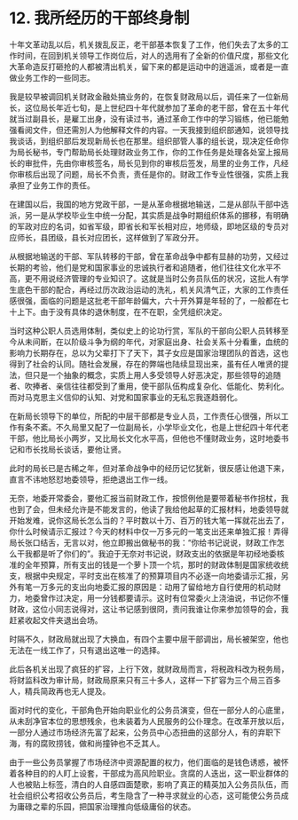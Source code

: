 # 12. 我所经历的干部终身制

十年文革动乱以后，机关拨乱反正，老干部基本恢复了工作，他们失去了太多的工作时间，在回到机关领导工作岗位后，对人的选用有了全新的价值尺度，那些文化大革命造反打砸抢的人都被清出机关，留下来的都是运动中的逍遥派，或者是一直做业务工作的一些同志。

我是较早被调回机关财政金融处搞业务的，在恢复财政局以后，调任来了一位新局长，这位局长年近七旬，是上世纪四十年代就参加了革命的老干部，曾在五十年代就当过副县长，是雇工出身，没有读过书，通过革命工作中的学习锻练，他已能勉强看阅文件，但还需別人为他解释文件的内容。一天我接到组织部通知，说领导找我谈话，到组织部后发现新局长也在那里。组织部管人事的组长说，现决定任命你为局长秘书，专门帮助局长处理财政业务工作，你的工作任务是处理各处室上报局长的审批件，先由你审核签名，局长见到你的审核后签发，局里的业务工作，凡经你审核后出现了问题，局长不负责，责任是你的。财政工作专业性很强，实质上我承担了业务工作的责任。

在建国以后，我国的地方党政干部，一是从革命根据地输送，二是从部队干部中选派，另一是从学校毕业生中统一分配，其实质是战争时期组织体系的挪移，有明确的军政对应的名词，如省军级，即省长和军长相对应，地师级，即地区级的专员对应师长，县团级，县长对应团长，这样做到了军政分开。

从根据地输送的干部、军队转移的干部，曾在革命战争中都有显赫的功劳，又经过长期的考验，他们是党和国家事业的忠诚执行者和追随者，他们往往文化水平不高，更不用说经济管理的专业知识了。这就是当时公务员队伍的状况，这批人有学生底色干部的配合，再经过历次政治运动的洗礼，机关风清气正，大家的工作责任感很强，面临的问题是这批老干部年龄偏大，六十开外算是年轻的了，一般都在七十上下。由于没有具体的退休制度，在不在职，全凭组织决定。

当时这种公职人员选用体制，类似史上的论功行赏，军队的干部向公职人员转移至今从未间断，在以阶级斗争为纲的年代，对家庭出身、社会关系十分看重，血统的影响力长期存在，总以为父辈打下了天下，其子女应是国家治理团队的首选，这也得到了社会的认同。随社会发展，存在的弊端也陆续显现出来，虽有任人唯贤的提法，但只是一个抽象的概念，实质上用人多受领导人好恶决定，那些领导的追随者、吹捧者、亲信往往都受到了重用，使干部队伍构成复杂化、低能化、势利化。而对马克思主义信仰的认知、对党和国家事业的无私忘我逐趋弱化。

在新局长领导下的单位，所配的中层干部都是专业人员，工作责任心很强，所以工作有条不紊。不久局里又配了一位副局长，小学毕业文化，也是上世纪四十年代老干部，他比局长小两岁，又比局长文化水平高，但他也不懂财政业务，这时地委书记和市长找局长谈话，要他让贤。

此时的局长已是古稀之年，但对革命战争中的经历记忆犹新，很反感让他退下来，直言不讳地怒怼地委领导，拒绝退出工作一线。

无奈，地委开常委会，要他汇报当前财政工作，按惯例他是要带着秘书作拐杖，我也到了会，但未经允许是不能发言的，他读了我给他起草的汇报材料，地委领导就开始发难，说你这局长怎么当的？平时数以十万、百万的钱大笔一挥就花出去了，你什么时候请示汇报过？今天的材料中仅一万多元的一笔支出还来单独汇报！弄得局长张口结舌，无言以对，他立即搬出做秘书的我：“你给书记说说，财政工作怎么干我都是听了你们的”。我迫于无奈对书记说，财政支出的依据是年初经地委核准的全年预算，所有支出的钱是一个萝卜顶一个坑，那时的财政体制是国家统收统支，根据中央规定，平时支出在核准了的预算项目内不必逐一向地委请示汇报，另外有笔一万多元的支出向地委汇报的原因是：动用了留给地方自行使用的机动财力，地委曾作过决定，用一分钱都要请示。这时有位常委火上浇油说，书记你不懂财政，这位小同志说得对，这让书记感到很冏，责问我谁让你来参加领导的会，我赶紧收起文件夹退出会场。

时隔不久，财政局就出现了大换血，有四个主要中层干部调出，局长被架空，他也无法在一线工作了，只有退出这唯一的选择。

此后各机关出现了疯狂的扩容，上行下效，就财政局而言，将税政科改为税务局，将财监科改为审计局，财政局原来只有三十多人，这样一下扩容为三个局三百多人，精兵简政再也无人提及。

面对时代的变化，干部角色开始向职业化的公务员演变，但在一部分人的心底里，从未刮净官本位的思想残余，也未装着为人民服务的公仆理念。在改革开放以后，一部分人通过市场经济先富了起来，公务员中心态扭曲的这部分人，有的弃职下海，有的腐败捞钱，做和尚撞钟也不乏其人。

由于一些公务员掌握了市场经济中资源配置的权力，他们面临的是钱色诱惑，被怀着各种目的的人盯上设套，干部成为高风险职业。贪腐的人迭出，这一职业群体的人也被贴上标签，清白的人自感四面楚歌，影响了真正的精英加入公务员队伍，而社会组织公考招收公务员后，考生隐含了一种寻求就业的心态，这可能使公务员成为庸碌之辈的乐园，把国家治理推向低级庸俗的状态。

